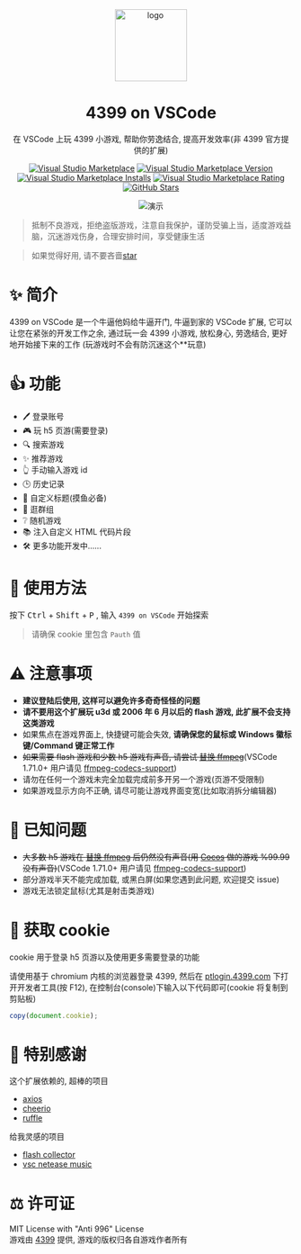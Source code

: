 <div align="center">

<img width="128" src="https://dsy4567.github.io/icon.png" alt="logo" title="logo" />

<h1 align="center">4399 on VSCode</h1>

在 VSCode 上玩 4399 小游戏, 帮助你劳逸结合, 提高开发效率(非 4399 官方提供的扩展)

[![Visual Studio Marketplace](https://img.shields.io/badge/Visual%20Studio-Marketplace-007acc.svg?style=flat-square)](https://marketplace.visualstudio.com/items?itemName=dsy4567.4399-on-vscode)
[![Visual Studio Marketplace Version](https://img.shields.io/visual-studio-marketplace/v/dsy4567.4399-on-vscode.svg?style=flat-square)](https://marketplace.visualstudio.com/items?itemName=dsy4567.4399-on-vscode)
[![Visual Studio Marketplace Installs](https://img.shields.io/visual-studio-marketplace/i/dsy4567.4399-on-vscode.svg?style=flat-square)](https://marketplace.visualstudio.com/items?itemName=dsy4567.4399-on-vscode)
[![Visual Studio Marketplace Rating](https://img.shields.io/visual-studio-marketplace/stars/dsy4567.4399-on-vscode.svg?style=flat-square)](https://marketplace.visualstudio.com/items?itemName=dsy4567.4399-on-vscode)
[![GitHub Stars](https://img.shields.io/github/stars/dsy4567/4399-on-vscode.svg?style=flat-square)](https://github.com/dsy4567/4399-on-vscode)

<img src="https://dsy4567.github.io/4-o-v.gif" alt="演示" title="演示" />
</div>

> 抵制不良游戏，拒绝盗版游戏，注意自我保护，谨防受骗上当，适度游戏益脑，沉迷游戏伤身，合理安排时间，享受健康生活

> 如果觉得好用, 请不要吝啬[star](https://github.com/dsy4567/4399-on-vscode)

# ✨ 简介

4399 on VSCode 是一个牛逼他妈给牛逼开门, 牛逼到家的 VSCode 扩展, 它可以让您在紧张的开发工作之余, 通过玩一会 4399 小游戏, 放松身心, 劳逸结合, 更好地开始接下来的工作 (玩游戏时不会有防沉迷这个\*\*玩意)

# 👍 功能

-   🖊 登录账号
-   🎮 玩 h5 页游(需要登录)
-   🔍 搜索游戏
-   ✨ 推荐游戏
-   👆 手动输入游戏 id
-   🕒 历史记录
-   🔧 自定义标题(摸鱼必备)
-   💬 逛群组
-   ❔ 随机游戏
-   📚 注入自定义 HTML 代码片段
-   🛠️ 更多功能开发中......

# 🔨 使用方法

按下 <kbd>Ctrl</kbd> + <kbd>Shift</kbd> + <kbd>P</kbd>
, 输入 `4399 on VSCode` 开始探索

> 请确保 cookie 里包含 `Pauth` 值

# ⚠️ 注意事项

-   **建议登陆后使用, 这样可以避免许多奇奇怪怪的问题**
-   **请不要用这个扩展玩 u3d 或 2006 年 6 月以后的 flash 游戏, 此扩展不会支持这类游戏**
-   如果焦点在游戏界面上, 快捷键可能会失效, **请确保您的鼠标或 Windows 徽标键/Command 键正常工作**
-   ~~如果需要 flash 游戏和少数 h5 游戏有声音, 请尝试 [替换 ffmpeg](https://github.com/nondanee/vsc-netease-music#requirement)~~(VSCode 1.71.0+ 用户请见 [ffmpeg-codecs-support](https://code.visualstudio.com/updates/v1_71#_ffmpeg-codecs-support))
-   请勿在任何一个游戏未完全加载完成前多开另一个游戏(页游不受限制)
-   如果游戏显示方向不正确, 请尽可能让游戏界面变宽(比如取消拆分编辑器)

# 📢 已知问题

-   ~~大多数 h5 游戏在 [替换 ffmpeg](https://github.com/nondanee/vsc-netease-music#requirement) 后仍然没有声音(用 [Cocos](https://www.cocos.com/) 做的游戏 %99.99 没有声音)~~(VSCode 1.71.0+ 用户请见 [ffmpeg-codecs-support](https://code.visualstudio.com/updates/v1_71#_ffmpeg-codecs-support))
-   部分游戏半天不能完成加载, 或黑白屏(如果您遇到此问题, 欢迎提交 issue)
-   游戏无法锁定鼠标(尤其是射击类游戏)

# 🍪 获取 cookie

cookie 用于登录 h5 页游以及使用更多需要登录的功能

请使用基于 chromium 内核的浏览器登录 4399, 然后在 [ptlogin.4399.com](https://ptlogin.4399.com) 下打开开发者工具(按 F12), 在控制台(console)下输入以下代码即可(cookie 将复制到剪贴板)

```javascript
copy(document.cookie);
```

# 🤝 特别感谢

这个扩展依赖的, 超棒的项目

-   [axios](https://github.com/axios/axios)
-   [cheerio](https://github.com/cheeriojs/cheerio)
-   [ruffle](https://github.com/ruffle-rs/ruffle)

给我灵感的项目

-   [flash collector](https://github.com/cnotech/flash-collector)
-   [vsc netease music](https://github.com/nondanee/vsc-netease-music)

# ⚖️ 许可证

MIT License with "Anti 996" License  
游戏由 [4399](http://www.4399.com) 提供, 游戏的版权归各自游戏作者所有

